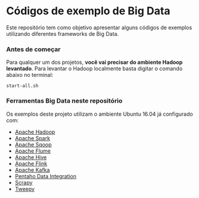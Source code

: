
# Códigos de exemplo de Big Data

Este repositório tem como objetivo apresentar alguns códigos de exemplos utilizando diferentes frameworks de Big Data.

### Antes de começar

Para qualquer um dos projetos, **você vai precisar do ambiente Hadoop levantado**. Para levantar o Hadoop localmente basta digitar o comando abaixo no terminal:

~~~
start-all.sh
~~~

### Ferramentas Big Data neste repositório

Os exemplos deste projeto utilizam o ambiente Ubuntu 16.04 já configurado com:
- [Apache Hadoop](http://hadoop.apache.org/)
- [Apache Spark](https://spark.apache.org/)
- [Apache Sqoop](http://sqoop.apache.org/)
- [Apache Flume](https://flume.apache.org/)
- [Apache Hive](https://hive.apache.org/)
- [Apache Flink](https://flink.apache.org/)
- [Apache Kafka](https://kafka.apache.org/)
- [Pentaho Data Integration](https://www.hitachivantara.com/en-us/products/big-data-integration-analytics/pentaho-data-integration.html)
- [Scrapy](https://scrapy.org/)
- [Tweepy](http://www.tweepy.org/)

